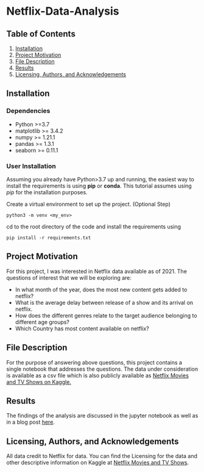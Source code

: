 # Netflix-Data-Analysis

## Table of Contents
1. [Installation](#installation)
2. [Project Motivation](#project-motivation)
3. [File Description](#file-description)
4. [Results](#results)
5. [Licensing, Authors, and Acknowledgements](#licensing-authors-and-acknowledgements)

## Installation
### Dependencies
* Python >=3.7
* matplotlib >= 3.4.2
* numpy >= 1.21.1
* pandas >= 1.3.1
* seaborn >= 0.11.1

### User Installation
Assuming you already have Python>3.7 up and running, the easiest way to install 
the requirements is using **pip** or **conda**. This tutorial assumes using _pip_
for the installation purposes.

Create a virtual environment to set up the project. (Optional Step)

``
python3 -m venv <my_env>
``

cd to the root directory of the code and install the requirements using

``
pip install -r requirements.txt
``

## Project Motivation
For this project, I was interested in Netflix data available as of 2021. The
questions of interest that we will be exploring are:
* In what month of the year, does the most new content gets added to netflix?
* What is the average delay between release of a show and its arrival on netflix.
* How does the different genres relate to the target audience belonging to different age groups?
* Which Country has most content available on netflix?

## File Description
For the purpose of answering above questions, this project contains a single notebook
that addresses the questions. The data under consideration is available as a csv
file which is also publicly available as [Netflix Movies and TV Shows on Kaggle.](https://www.kaggle.com/shivamb/netflix-shows)

## Results
The findings of the analysis are discussed in the jupyter notebook as well as in
a blog post [here](https://medium.com/@RamshahJahangir/understanding-content-arrival-trend-on-netflix-9497ecf01290).

## Licensing, Authors, and Acknowledgements
All data credit to Netflix for data. You can find the Licensing for the data and
other descriptive information on Kaggle at [Netflix Movies and TV Shows](https://www.kaggle.com/shivamb/netflix-shows).
